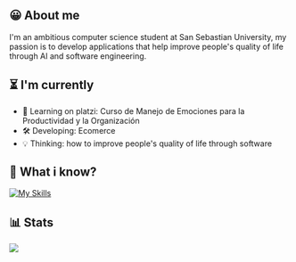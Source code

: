 ## 😀 About me
I'm an ambitious computer science student at San Sebastian University, my passion is to develop applications that help improve people's quality of life through AI and software engineering.

## ⏳ I'm currently
- 📝 Learning on platzi: Curso de Manejo de Emociones para la Productividad y la Organización
- 🛠️ Developing: Ecomerce 
- 💡 Thinking: how to improve people's quality of life through software  

## 🤔 What i know?
[![My Skills](https://skillicons.dev/icons?i=py,css,html)](https://skillicons.dev)
## 📊 Stats
![](https://github-readme-stats.vercel.app/api/top-langs/?username=WindB3NJA&theme=tokyonight&hide_border=false&include_all_commits=false&count_private=false&layout=compact) 
